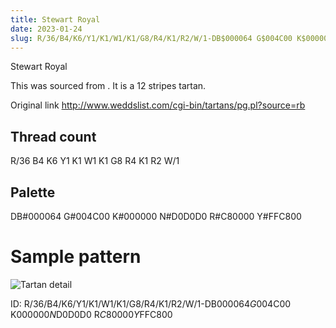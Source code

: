 ```yaml
---
title: Stewart Royal
date: 2023-01-24
slug: R/36/B4/K6/Y1/K1/W1/K1/G8/R4/K1/R2/W/1-DB$000064 G$004C00 K$000000 N$D0D0D0 R$C80000 Y$FFC800
---
```

Stewart Royal

This was sourced from <no value>.  It is a 12 stripes tartan.

Original link http://www.weddslist.com/cgi-bin/tartans/pg.pl?source=rb

## Thread count
R/36 B4 K6 Y1 K1 W1 K1 G8 R4 K1 R2 W/1

## Palette
DB#000064 G#004C00 K#000000 N#D0D0D0 R#C80000 Y#FFC800

# Sample pattern

![Tartan detail](tartan.png "R/36 B4 K6 Y1 K1 W1 K1 G8 R4 K1 R2 W/1 tartan")

ID: R/36/B4/K6/Y1/K1/W1/K1/G8/R4/K1/R2/W/1-DB$000064 G$004C00 K$000000 N$D0D0D0 R$C80000 Y$FFC800